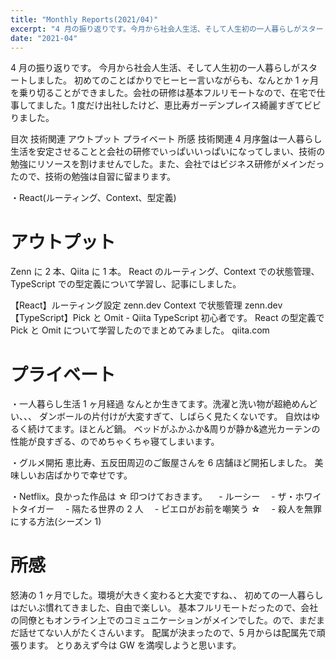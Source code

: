 ```yaml
---
title: "Monthly Reports(2021/04)"
excerpt: "4 月の振り返りです。今月から社会人生活、そして人生初の一人暮らしがスタートしました。"
date: "2021-04"
---
```


4 月の振り返りです。
今月から社会人生活、そして人生初の一人暮らしがスタートしました。
初めてのことばかりでヒーヒー言いながらも、なんとか 1 ヶ月を乗り切ることができました。会社の研修は基本フルリモートなので、在宅で仕事してました。1 度だけ出社したけど、恵比寿ガーデンプレイス綺麗すぎてビビりました。

目次
技術関連
アウトプット
プライベート
所感
技術関連
4 月序盤は一人暮らし生活を安定させることと会社の研修でいっぱいいっぱいになってしまい、技術の勉強にリソースを割けませんでした。また、会社ではビジネス研修がメインだったので、技術の勉強は自習に留まります。

・React(ルーティング、Context、型定義)

# アウトプット

Zenn に 2 本、Qiita に 1 本。
React のルーティング、Context での状態管理、TypeScript での型定義について学習し、記事にしました。

【React】ルーティング設定
zenn.dev
Context で状態管理
zenn.dev
【TypeScript】Pick と Omit - Qiita
TypeScript 初心者です。 React の型定義で Pick と Omit について学習したのでまとめてみました。
qiita.com

# プライベート

・一人暮らし生活 1 ヶ月経過
なんとか生きてます。洗濯と洗い物が超絶めんどい、、、
ダンボールの片付けが大変すぎて、しばらく見たくないです。
自炊はゆるく続けてます。ほとんど鍋。
ベッドがふかふか&周りが静か&遮光カーテンの性能が良すぎる、のでめちゃくちゃ寝てしまいます。

・グルメ開拓
恵比寿、五反田周辺のご飯屋さんを 6 店舗ほど開拓しました。
美味しいお店ばかりで幸せです。

・Netflix。良かった作品は ☆ 印つけておきます。
　- ルーシー
　- ザ・ホワイトタイガー
　- 隔たる世界の 2 人
　- ピエロがお前を嘲笑う ☆
　- 殺人を無罪にする方法(シーズン 1)

# 所感

怒涛の 1 ヶ月でした。環境が大きく変わると大変ですね、、
初めての一人暮らしはだいぶ慣れてきました、自由で楽しい。
基本フルリモートだったので、会社の同僚ともオンライン上でのコミュニケーションがメインでした。ので、まだまだ話せてない人がたくさんいます。
配属が決まったので、5 月からは配属先で頑張ります。
とりあえず今は GW を満喫しようと思います。
